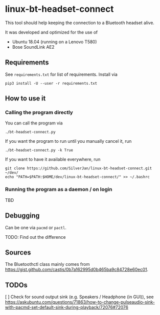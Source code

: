 # linux-bt-headset-connect

This tool should help keeping the connection to a Bluetooth headset alive.

It was developed and optimized for the use of
* Ubuntu 18.04 (running on a Lenovo T580)
* Bose SoundLink AE2

## Requirements

See ```requirements.txt``` for list of requirements. Install via

    pip3 install -U --user -r requirements.txt

## <a name="use">How to use it</a>

### Calling the program directly

You can call the program via

    ./bt-headset-connect.py

If you want the program to run until you manually cancel it, run

    ./bt-headset-connect.py -k True

If you want to have it available everywhere, run

    git clone https://github.com/SilverJan/linux-bt-headset-connect.git ~/dev/
    echo "PATH=$PATH:$HOME/dev/linux-bt-headset-connect/" >> ~/.bashrc

### Running the program as a daemon / on login

TBD

## Debugging

Can be one via `pacmd` or `pactl`.

TODO: Find out the difference

## Sources

The Bluetoothctl class mainly comes from https://gist.github.com/castis/0b7a162995d0b465ba9c84728e60ec01.

## TODOs

[ ] Check for sound output sink (e.g. Speakers / Headphone (in GUI)), see https://askubuntu.com/questions/71863/how-to-change-pulseaudio-sink-with-pacmd-set-default-sink-during-playback/72076#72076